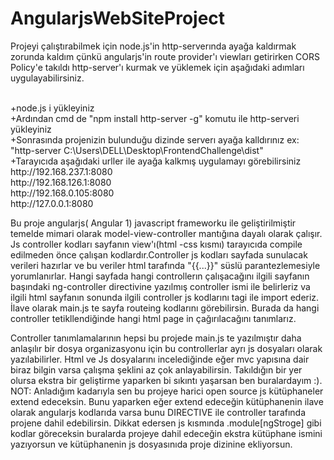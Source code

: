# AngularjsWebSiteProject
<p>Projeyi çalıştırabilmek için node.js'in http-serverında ayağa kaldırmak zorunda kaldım çünkü angularjs'in route provider'ı  viewları getirirken CORS Policy'e takıldı
http-server'ı kurmak ve yüklemek için aşağıdaki adımları uygulayabilirsiniz.</p><br/>
  +node.js i yükleyiniz<br/>
  +Ardından cmd de "npm install http-server -g" komutu ile http-serveri yükleyiniz<br/>
  +Sonrasında projenizin bulunduğu dizinde serverı ayağa kalldırınız ex: "http-server C:\Users\DELL\Desktop\FrontendChallenge\dist"<br/>
  +Tarayıcıda aşağıdaki urller ile ayağa kalkmış uygulamayı görebilirsiniz<br/>
    http://192.168.237.1:8080 <br/>
    http://192.168.126.1:8080 <br/>
    http://192.168.0.105:8080 <br/>
    http://127.0.0.1:8080 <br/>

<p>
  Bu proje angularjs( Angular 1) javascript frameworku ile geliştirilmiştir temelde mimari olarak model-view-controller mantığına dayalı olarak çalışır. Js controller kodları sayfanın view'ı(html -css kısmı) tarayıcıda compile edilmeden önce çalışan kodlardır.Controller js kodları sayfada sunulacak verileri hazırlar ve bu veriler html tarafında "{{...}}" süslü parantezlemesiyle yorumlanırlar. Hangi sayfada hangi controllerın çalışacağını ilgili sayfanın başındaki ng-controller directivine yazılmış controller ismi ile belirleriz va ilgili html sayfanın sonunda ilgili controller js kodlarını <scrip> tagi ile import ederiz. İlave olarak main.js te sayfa routeing kodlarını görebilirsin. Burada da hangi controller tetikllendiğinde hangi html page in çağırılacağını tanımlarız.
</p>
<p>
 Controller tanımlamalarının hepsi bu projede main.js te yazılmıştır daha anlaşılır bir dosya organizasyonu için bu controllerlar ayrı js dosyaları olarak yazılabilirler. Html ve Js dosyalarını incelediğinde eğer mvc yapısına dair biraz bilgin varsa çalışma şeklini az çok anlayabilirsin. Takıldığın bir yer olursa ekstra bir geliştirme yaparken bi sıkıntı yaşarsan ben buralardayım :).</br>
  NOT: Anladığım kadarıyla sen bu projeye harici open source js kütüphaneler extend edeceksin. Bunu yaparken eğer extend edeceğin kütüphanenin ilave olarak angularjs kodlarıda varsa bunu DIRECTIVE ile controller tarafında projene dahil edebilirsin. Dikkat edersen js kısmında .module[ngStroge] gibi kodlar göreceksin buralarda projeye dahil edeceğin ekstra kütüphane ismini yazıyorsun ve kütüphanenin js dosyasınıda proje dizinine ekliyorsun.
 </p>
